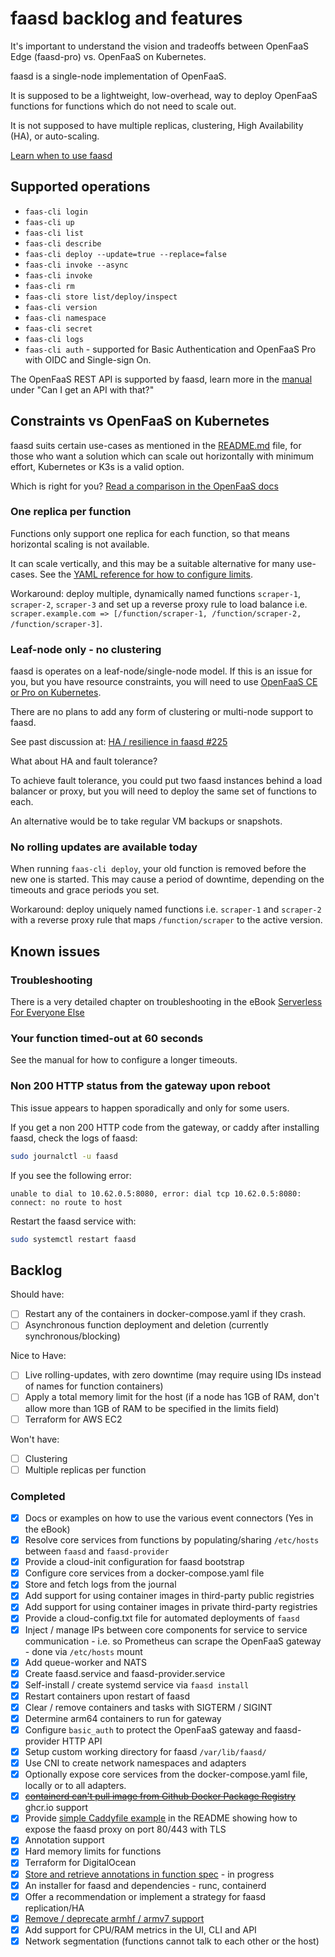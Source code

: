 # faasd backlog and features

It's important to understand the vision and tradeoffs between OpenFaaS Edge (faasd-pro) vs. OpenFaaS on Kubernetes.

faasd is a single-node implementation of OpenFaaS.

It is supposed to be a lightweight, low-overhead, way to deploy OpenFaaS functions for functions which do not need to scale out.

It is not supposed to have multiple replicas, clustering, High Availability (HA), or auto-scaling.

[Learn when to use faasd](https://docs.openfaas.com/deployment/)

## Supported operations

* `faas-cli login`
* `faas-cli up`
* `faas-cli list`
* `faas-cli describe`
* `faas-cli deploy --update=true --replace=false`
* `faas-cli invoke --async`
* `faas-cli invoke`
* `faas-cli rm`
* `faas-cli store list/deploy/inspect`
* `faas-cli version`
* `faas-cli namespace`
* `faas-cli secret`
* `faas-cli logs`
* `faas-cli auth` - supported for Basic Authentication and OpenFaaS Pro with OIDC and Single-sign On.

The OpenFaaS REST API is supported by faasd, learn more in the [manual](https://store.openfaas.com/l/serverless-for-everyone-else) under "Can I get an API with that?"

## Constraints vs OpenFaaS on Kubernetes

faasd suits certain use-cases as mentioned in the [README.md](/README.md) file, for those who want a solution which can scale out horizontally with minimum effort, Kubernetes or K3s is a valid option.

Which is right for you? [Read a comparison in the OpenFaaS docs](https://docs.openfaas.com/deployment/)

### One replica per function

Functions only support one replica for each function, so that means horizontal scaling is not available.

It can scale vertically, and this may be a suitable alternative for many use-cases. See the [YAML reference for how to configure limits](https://docs.openfaas.com/reference/yaml/).

Workaround: deploy multiple, dynamically named functions `scraper-1`, `scraper-2`, `scraper-3` and set up a reverse proxy rule to load balance i.e. `scraper.example.com => [/function/scraper-1, /function/scraper-2, /function/scraper-3]`.

### Leaf-node only - no clustering

faasd is operates on a leaf-node/single-node model. If this is an issue for you, but you have resource constraints, you will need to use [OpenFaaS CE or Pro on Kubernetes](https://docs.openfaas.com/deployment/).

There are no plans to add any form of clustering or multi-node support to faasd.

See past discussion at: [HA / resilience in faasd #225](https://github.com/openfaas/faasd/issues/225)

What about HA and fault tolerance?

To achieve fault tolerance, you could put two faasd instances behind a load balancer or proxy, but you will need to deploy the same set of functions to each.

An alternative would be to take regular VM backups or snapshots.

### No rolling updates are available today

When running `faas-cli deploy`, your old function is removed before the new one is started. This may cause a period of downtime, depending on the timeouts and grace periods you set.

Workaround: deploy uniquely named functions i.e. `scraper-1` and `scraper-2` with a reverse proxy rule that maps `/function/scraper` to the active version.

## Known issues

### Troubleshooting

There is a very detailed chapter on troubleshooting in the eBook [Serverless For Everyone Else](https://store.openfaas.com/l/serverless-for-everyone-else)

### Your function timed-out at 60 seconds

See the manual for how to configure a longer timeouts.

### Non 200 HTTP status from the gateway upon reboot

This issue appears to happen sporadically and only for some users.

If you get a non 200 HTTP code from the gateway, or caddy after installing faasd, check the logs of faasd:

```bash
sudo journalctl -u faasd
```

If you see the following error:

```
unable to dial to 10.62.0.5:8080, error: dial tcp 10.62.0.5:8080: connect: no route to host
```

Restart the faasd service with:

```bash
sudo systemctl restart faasd
```

## Backlog

Should have:

* [ ] Restart any of the containers in docker-compose.yaml if they crash.
* [ ] Asynchronous function deployment and deletion (currently synchronous/blocking)

Nice to Have:

* [ ] Live rolling-updates, with zero downtime (may require using IDs instead of names for function containers)
* [ ] Apply a total memory limit for the host (if a node has 1GB of RAM, don't allow more than 1GB of RAM to be specified in the limits field)
* [ ] Terraform for AWS EC2

Won't have:

* [ ] Clustering
* [ ] Multiple replicas per function

### Completed

* [x] Docs or examples on how to use the various event connectors (Yes in the eBook)
* [x] Resolve core services from functions by populating/sharing `/etc/hosts` between `faasd` and `faasd-provider`
* [x] Provide a cloud-init configuration for faasd bootstrap
* [x] Configure core services from a docker-compose.yaml file
* [x] Store and fetch logs from the journal
* [x] Add support for using container images in third-party public registries
* [x] Add support for using container images in private third-party registries
* [x] Provide a cloud-config.txt file for automated deployments of `faasd`
* [x] Inject / manage IPs between core components for service to service communication - i.e. so Prometheus can scrape the OpenFaaS gateway - done via `/etc/hosts` mount
* [x] Add queue-worker and NATS
* [x] Create faasd.service and faasd-provider.service
* [x] Self-install / create systemd service via `faasd install`
* [x] Restart containers upon restart of faasd
* [x] Clear / remove containers and tasks with SIGTERM / SIGINT
* [x] Determine arm64 containers to run for gateway
* [x] Configure `basic_auth` to protect the OpenFaaS gateway and faasd-provider HTTP API
* [x] Setup custom working directory for faasd `/var/lib/faasd/`
* [x] Use CNI to create network namespaces and adapters
* [x] Optionally expose core services from the docker-compose.yaml file, locally or to all adapters.
* [x] ~~[containerd can't pull image from Github Docker Package Registry](https://github.com/containerd/containerd/issues/3291)~~ ghcr.io support
* [x] Provide [simple Caddyfile example](https://blog.alexellis.io/https-inlets-local-endpoints/) in the README showing how to expose the faasd proxy on port 80/443 with TLS
* [x] Annotation support
* [x] Hard memory limits for functions
* [x] Terraform for DigitalOcean
* [x] [Store and retrieve annotations in function spec](https://github.com/openfaas/faasd/pull/86) - in progress
* [x] An installer for faasd and dependencies - runc, containerd
* [x] Offer a recommendation or implement a strategy for faasd replication/HA
* [x] [Remove / deprecate armhf / armv7 support](https://github.com/openfaas/faasd/issues/364)
* [x] Add support for CPU/RAM metrics in the UI, CLI and API
* [x] Network segmentation (functions cannot talk to each other or the host)
